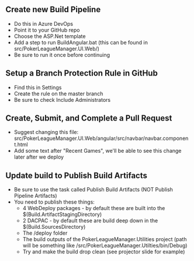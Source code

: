 ## Create new Build Pipeline
- Do this in Azure DevOps
- Point it to your GitHub repo
- Choose the ASP.Net template
- Add a step to run BuildAngular.bat (this can be found in src/PokerLeagueManager.UI.Web/)
- Be sure to run it once before continuing

## Setup a Branch Protection Rule in GitHub
- Find this in Settings
- Create the rule on the master branch
- Be sure to check Include Administrators

## Create, Submit, and Complete a Pull Request
- Suggest changing this file: src/PokerLeagueManager.UI.Web/angular/src/navbar/navbar.component.html
- Add some text after "Recent Games", we'll be able to see this change later after we deploy

## Update build to Publish Build Artifacts
- Be sure to use the task called Publish Build Artifacts (NOT Publish Pipeline Artifacts)
- You need to publish these things:
  - 4 WebDeploy packages - by default these are built into the $(Build.ArtifactStagingDirectory)
  - 2 DACPAC - by default these are build deep down in the $(Build.SourcesDirectory)
  - The /deploy folder
  - The build outputs of the PokerLeagueManager.Utilities project (path will be something like /src/PokerLeagueManager.Utilties/bin/Debug)
  - Try and make the build drop clean (see projector slide for example)
